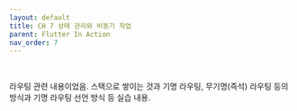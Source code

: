 ```yaml
---
layout: default
title: CH 7 상태 관리와 비동기 작업
parent: Flutter In Action
nav_order: 7
---
```


<br>

라우팅 관련 내용이었음. 스택으로 쌓이는 것과 기명 라우팅, 무기명(즉석) 라우팅 등의 방식과 기명 라우팅 선언 방식 등 실습 내용.